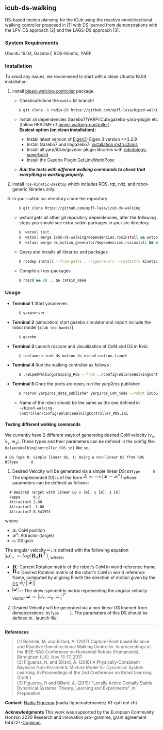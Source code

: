 ## icub-ds-walking
DS-based motion planning for the iCub using the reactive omnidirectional walking controller proposed in [1] with DS learned from demonstrations with the LPV-DS approach [2] and the LAGS-DS approach [3].

### System Requirements
Ubuntu 16.04, Gazebo7, ROS-Kinetic, YARP

### Installation
To avoid any issues, we recommend to start with a clean Ubuntu 16.04 installation. 

1. Install  [biped-walking-controller](https://github.com/epfl-lasa/biped-walking-controller/tree/nadia-DS) package.
   - Checkout/clone the ``nadia-DS`` branch!
   ```bash
      $ git clone -b nadia-DS https://github.com/epfl-lasa/biped-walking-controller.git
   ```
   - Install all dependencies Gazebo7/YARP/iCub/gazebo-yarp-plugin etc (follow README of [biped-walking-controller](https://github.com/epfl-lasa/biped-walking-controller/tree/nadia-DS)):  
       **Easiest option (on clean installation):**
      - Install latest version of [Eigen3](http://eigen.tuxfamily.org/index.php?title=Main_Page): Eigen 3 version >=3.2.9 
      - Install Gazebo7 and libgazebo7: [installation instructions](http://gazebosim.org/tutorials?cat=install&tut=install_ubuntu&ver=7.0) 
      - Install all yarp/iCub/gazebo-plugin libraries with [robotology-superbuild](https://github.com/robotology/robotology-superbuild)
      - Install the Gazebo Plugin [GetLinkWorldPose](https://github.com/epfl-lasa/GetLinkWorldPose.git)

   - ***Run the tests with different walking commands to check that everything is working properly.***

2. Install ``ros-kinetic-desktop`` which includes ROS, rqt, rviz, and robot-generic libraries only.

3. In your catkin src directory clone the repository
   ```bash
      $ git clone https://github.com/epfl-lasa/icub-ds-walking
   ```
   * wstool gets all other git repository dependencies, after the following steps you should see extra catkin 
   packages in your src directory.
   ```bash
      $  wstool init
      $  wstool merge icub-ds-walking/dependencies.rosinstall && wstool up 
      $  wstool merge ds_motion_generator/dependencies.rosinstall && wstool up 
   ```
   * Query and installs all libraries and packages 
   ```bash
      $ rosdep install --from-paths . --ignore-src --rosdistro kinetic 
   ```
   * Compile all ros-packages
   ```bash
      $ roscd && cd .. && catkin_make
   ```
### Usage
- **Terminal 1** Start yarpserver:
   ```bash
      $ yarpserver
   ```
- **Terminal 2** (simulation) start gazebo simulator and import include the robot model (`iCub (no hands)`)
   ```bash
      $ gazebo 
   ```
- **Terminal 3** Launch roscore and visualization of CoM and DS in Rviz: 
   ```bash
      $ roslaunch icub-ds-motion ds_visualization.launch
   ```
- **Terminal 4** Run the walking controller as follows : 
   ```bash
      $ ./BipedWalkingGrasping_ROS --from ../config/BalanceWalkingController_ROS.ini
   ```
- **Terminal 5** Once the ports are open, run the yarp2ros publisher:
   ```bash
      $ rosrun yarp2ros_data_publisher yarp2ros_CoM_node --robot icubSim
   ```
   - Name of the robot should be the same as the one defined in ```~/biped-walking-controller/config/BalanceWalkingController_ROS.ini```

#### Testing different walking commands
We currently have 2 different ways of generating desired CoM velocity (v<sub>x</sub>, v<sub>y</sub>, w<sub>z</sub>). These types and their parameters can be defined in the config file: ``BalanceWalkingController_ROS.ini`` like so,
```
# DS Type 0: Simple linear DS, 1: Using a non-linear DS from ROS
DSType		0
```
1. Desired Velocity will be generated via a simple linear DS: ``DSType		0``   
The implemented DS is of the form <img src="https://github.com/epfl-lasa/biped-walking-controller/blob/nadia-DS/img/linear_DS.gif"> whose parameters can be defined as follows:
  ```
    # Desired Target with linear DS x [m], y [m], z [m] 
    kappa      0.2
    AttractorX 2.00
    AttractorY -1.00
    AttractorZ 0.541591
  ```  
   where:  
   - <img src="https://github.com/epfl-lasa/biped-walking-controller/blob/nadia-DS/img/CoM.gif">: CoM position
   - <img src="https://github.com/epfl-lasa/biped-walking-controller/blob/nadia-DS/img/attractor.gif">: Attractor (target)
   - <img src="https://github.com/epfl-lasa/biped-walking-controller/blob/nadia-DS/img/kappa.gif">: DS gain     

   The angular velocity <img src="https://github.com/epfl-lasa/biped-walking-controller/blob/nadia-DS/img/omega_z.gif"> is defined with the following equation: <img src="https://github.com/epfl-lasa/biped-walking-controller/blob/nadia-DS/img/omega_eq.gif">, where:  
    
   - <img src="https://github.com/epfl-lasa/biped-walking-controller/blob/nadia-DS/img/R.gif">:  Current Rotation matrix of the robot's CoM in world reference frame  
   - <img src="https://github.com/epfl-lasa/biped-walking-controller/blob/nadia-DS/img/R_d.gif">: Desired Rotation matrix of the robot's CoM in world reference frame, computed by aligning R with the direction of motion given by the DS <img src="https://github.com/epfl-lasa/biped-walking-controller/blob/nadia-DS/img/ds_dir.gif">  
   - <img src="https://github.com/epfl-lasa/biped-walking-controller/blob/nadia-DS/img/omega_skew.gif">: The skew-symmetric matrix representing the angular velocity vector <img src="https://github.com/epfl-lasa/biped-walking-controller/blob/nadia-DS/img/omega.gif">  

2. Desired Velocity will be generated via a non-linear DS learned from demonstrations: ``DSType		1``. The paramaters of this DS should be defined in.. launch file

---

**References**     
> [1] Bombile, M. and Billard, A. (2017) Capture-Point based Balance and Reactive Omnidirectional Walking Controller. In proceedings of the IEEE-RAS Conference on Humanoid Robots (Humanoids), Birmigham (UK), Nov 15-17, 2017  
> [2] Figueroa, N. and Billard, A. (2018) A Physically-Consistent Bayesian Non-Parametric Mixture Model for Dynamical System Learning. In Proceedings of the 2nd Conference on Robot Learning (CoRL).     
> [3] Figueroa, N and Billard, A. (2019) "Locally Active Globally Stable Dynamical Systems: Theory, Learning and Experiments". In Preparation. 

**Contact**: [Nadia Figueroa](http://lasa.epfl.ch/people/member.php?SCIPER=238387) (nadia.figueroafernandez AT epfl dot ch)

**Acknowledgments**
This work was supported by the European Community Horizon 2020 Research and Innovation pro-
gramme, grant agreement 644727-[Cogimon](https://cogimon.eu/cognitive-interaction-motion-cogimon).
